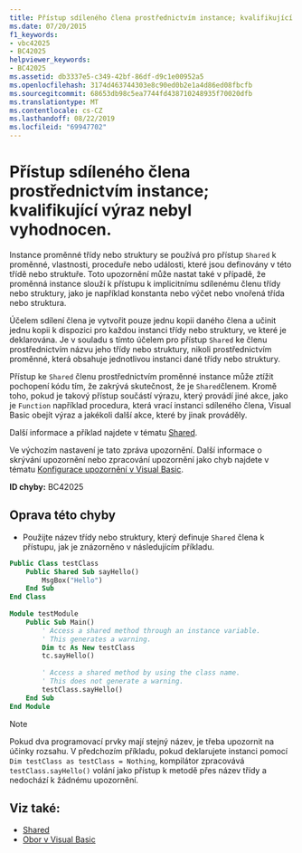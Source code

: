```yaml
---
title: Přístup sdíleného člena prostřednictvím instance; kvalifikující výraz nebyl vyhodnocen.
ms.date: 07/20/2015
f1_keywords:
- vbc42025
- BC42025
helpviewer_keywords:
- BC42025
ms.assetid: db3337e5-c349-42bf-86df-d9c1e00952a5
ms.openlocfilehash: 3174d463744303e8c90ed0b2e1a4d86ed08fbcfb
ms.sourcegitcommit: 68653db98c5ea7744fd438710248935f70020dfb
ms.translationtype: MT
ms.contentlocale: cs-CZ
ms.lasthandoff: 08/22/2019
ms.locfileid: "69947702"
---
```

# <a name="access-of-shared-member-through-an-instance-qualifying-expression-will-not-be-evaluated"></a>Přístup sdíleného člena prostřednictvím instance; kvalifikující výraz nebyl vyhodnocen.
Instance proměnné třídy nebo struktury se používá pro přístup `Shared` k proměnné, vlastnosti, proceduře nebo události, které jsou definovány v této třídě nebo struktuře. Toto upozornění může nastat také v případě, že proměnná instance slouží k přístupu k implicitnímu sdílenému členu třídy nebo struktury, jako je například konstanta nebo výčet nebo vnořená třída nebo struktura.  
  
 Účelem sdílení člena je vytvořit pouze jednu kopii daného člena a učinit jednu kopii k dispozici pro každou instanci třídy nebo struktury, ve které je deklarována. Je v souladu s tímto účelem pro přístup `Shared` ke členu prostřednictvím názvu jeho třídy nebo struktury, nikoli prostřednictvím proměnné, která obsahuje jednotlivou instanci dané třídy nebo struktury.  
  
 Přístup ke `Shared` členu prostřednictvím proměnné instance může ztížit pochopení kódu tím, že zakrývá skutečnost, že je `Shared`členem. Kromě toho, pokud je takový přístup součástí výrazu, který provádí jiné akce, jako je `Function` například procedura, která vrací instanci sdíleného člena, Visual Basic obejít výraz a jakékoli další akce, které by jinak prováděly.  
  
 Další informace a příklad najdete v tématu [Shared](../../../visual-basic/language-reference/modifiers/shared.md).  
  
 Ve výchozím nastavení je tato zpráva upozornění. Další informace o skrývání upozornění nebo zpracování upozornění jako chyb najdete v tématu [Konfigurace upozornění v Visual Basic](/visualstudio/ide/configuring-warnings-in-visual-basic).  
  
 **ID chyby:** BC42025  
  
## <a name="to-correct-this-error"></a>Oprava této chyby  
  
- Použijte název třídy nebo struktury, který definuje `Shared` člena k přístupu, jak je znázorněno v následujícím příkladu.  
  
```vb  
Public Class testClass  
    Public Shared Sub sayHello()  
        MsgBox("Hello")  
    End Sub  
End Class  
  
Module testModule  
    Public Sub Main()  
        ' Access a shared method through an instance variable.  
        ' This generates a warning.  
        Dim tc As New testClass  
        tc.sayHello()  
  
        ' Access a shared method by using the class name.  
        ' This does not generate a warning.  
        testClass.sayHello()  
    End Sub  
End Module  
```  
  
> [!NOTE]
> Pokud dva programovací prvky mají stejný název, je třeba upozornit na účinky rozsahu. V předchozím příkladu, pokud deklarujete instanci pomocí `Dim testClass as testClass = Nothing`, kompilátor zpracovává `testClass.sayHello()` volání jako přístup k metodě přes název třídy a nedochází k žádnému upozornění.  
  
## <a name="see-also"></a>Viz také:

- [Shared](../../../visual-basic/language-reference/modifiers/shared.md)
- [Obor v Visual Basic](../../../visual-basic/programming-guide/language-features/declared-elements/scope.md)
